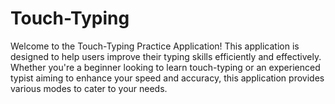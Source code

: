 # Touch-Typing
Welcome to the Touch-Typing Practice Application! This application is designed to help users improve their typing skills efficiently and effectively. Whether you're a beginner looking to learn touch-typing or an experienced typist aiming to enhance your speed and accuracy, this application provides various modes to cater to your needs.
